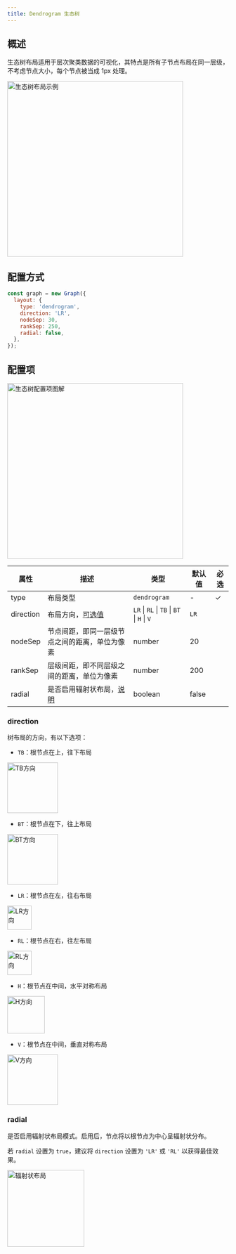 ```yaml
---
title: Dendrogram 生态树
---
```


## 概述

生态树布局适用于层次聚类数据的可视化，其特点是所有子节点布局在同一层级，不考虑节点大小，每个节点被当成 1px 处理。

<img src='https://gw.alipayobjects.com/mdn/rms_f8c6a0/afts/img/A*zX7tSLqBvwcAAAAAAAAAAABkARQnAQ' width=400 alt='生态树布局示例'/>

## 配置方式

```js
const graph = new Graph({
  layout: {
    type: 'dendrogram',
    direction: 'LR',
    nodeSep: 30,
    rankSep: 250,
    radial: false,
  },
});
```

## 配置项

<img src="https://mdn.alipayobjects.com/huamei_qa8qxu/afts/img/A*tTShQLD_dGoAAAAAAAAAAAAAemJ7AQ/original" width="400" alt="生态树配置项图解" />

| 属性      | 描述                                           | 类型                                       | 默认值 | 必选 |
| --------- | ---------------------------------------------- | ------------------------------------------ | ------ | ---- |
| type      | 布局类型                                       | `dendrogram`                               | -      | ✓    |
| direction | 布局方向，[可选值](#direction)                 | `LR` \| `RL` \| `TB` \| `BT` \| `H` \| `V` | `LR`   |      |
| nodeSep   | 节点间距，即同一层级节点之间的距离，单位为像素 | number                                     | 20     |      |
| rankSep   | 层级间距，即不同层级之间的距离，单位为像素     | number                                     | 200    |      |
| radial    | 是否启用辐射状布局，[说明](#radial)            | boolean                                    | false  |      |

### direction

树布局的方向，有以下选项：

- `TB`：根节点在上，往下布局

<img src='https://gw.alipayobjects.com/mdn/rms_f8c6a0/afts/img/A*krAnRrLTEnEAAAAAAAAAAABkARQnAQ' width=115 alt='TB方向'/>

- `BT`：根节点在下，往上布局

<img src='https://gw.alipayobjects.com/mdn/rms_f8c6a0/afts/img/A*0HRyS64i7QoAAAAAAAAAAABkARQnAQ' width=115 alt='BT方向'/>

- `LR`：根节点在左，往右布局

<img src='https://gw.alipayobjects.com/mdn/rms_f8c6a0/afts/img/A*T5KZTJdA2OUAAAAAAAAAAABkARQnAQ' width=55 alt='LR方向'/>

- `RL`：根节点在右，往左布局

<img src='https://gw.alipayobjects.com/mdn/rms_f8c6a0/afts/img/A*q7QJQ5RbQ5kAAAAAAAAAAABkARQnAQ' width=55 alt='RL方向'/>

- `H`：根节点在中间，水平对称布局

<img src='https://gw.alipayobjects.com/mdn/rms_f8c6a0/afts/img/A*tzIfRJ5CuR8AAAAAAAAAAABkARQnAQ' width=85 alt='H方向'/>

- `V`：根节点在中间，垂直对称布局

<img src='https://gw.alipayobjects.com/mdn/rms_f8c6a0/afts/img/A*B9sjToOzCiAAAAAAAAAAAABkARQnAQ' width=115 alt='V方向'/>

### radial

是否启用辐射状布局模式。启用后，节点将以根节点为中心呈辐射状分布。

若 `radial` 设置为 `true`，建议将 `direction` 设置为 `'LR'` 或 `'RL'` 以获得最佳效果。

<img src='https://gw.alipayobjects.com/mdn/rms_f8c6a0/afts/img/A*AhopQI5j-bcAAAAAAAAAAABkARQnAQ' width=175 alt='辐射状布局'/>
